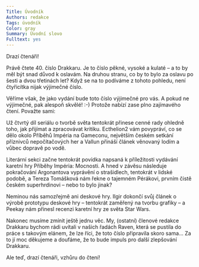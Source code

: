 ```yaml
---
Title: Úvodník
Authors: redakce
Tags: úvodník
Color: gray
Summary: Úvodní slovo
Fulltext: yes
---
```

Drazí čtenáři!

Právě čtete 40. číslo Drakkaru. Je to číslo pěkné, vysoké a kulaté – a to by měl být snad důvod k oslavám. Na druhou stranu, co by to bylo za oslavu po šesti a dvou třetinách let? Když se na to podíváme z tohoto pohledu, není čtyřicítka nijak výjimečné číslo.

Věříme však, že jako vydání bude toto číslo výjimečné pro vás. A pokud ne výjimečné, pak alespoň skvělé! :-) Protože nabízí zase plno zajímavého čtení. Považte sami:

Už čtvrtý díl seriálu o tvorbě světa tentokrát přinese cenné rady ohledně toho, jak přijímat a zpracovávat kritiku. Ecthelion2 vám povypráví, co se dělo okolo Příběhů Impéria na Gameconu, největším českém setkání příznivců nepočítačových her a Vallun přináší článek věnovaný lodím a vůbec dopravě po vodě.

Literární sekci začne tentokrát povídka napsaná k příležitosti vydávání karetní hry Příběhy Impéria: Mocnosti. A hned v závěsu následuje pokračování Argonantova vyprávění o strašidlech, tentokrát v lidské podobě, a Tereza Tomášková nám řekne o tajemném Pérákovi, prvním čistě českém superhrdinovi – nebo to bylo jinak?

Neminou nás samozřejmě ani deskové hry. Ilgir dokončí svůj článek o výrobě prototypu deskové hry – tentokrát zaměřený na tvorbu grafiky – a Peekay nám přinesl recenzi karetní hry ze světa Star Wars.

Nakonec musíme zmínit ještě jednu věc. My, (ostatní) členové redakce Drakkaru bychom rádi uvítali v našich řadách Raven, která se pustila do práce s takovým elánem, že lze říci, že toto číslo připravila skoro sama… Za to jí moc děkujeme a doufáme, že to bude impuls pro další zlepšování Drakkaru.

Ale teď, drazí čtenáři, vzhůru do čtení!